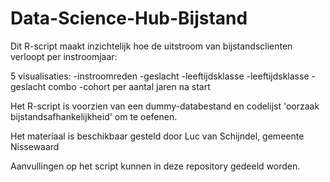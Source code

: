 # Data-Science-Hub-Bijstand

Dit R-script maakt inzichtelijk hoe de uitstroom van bijstandsclienten verloopt per instroomjaar:

5 visualisaties:
-instroomreden
-geslacht 
-leeftijdsklasse 
-leeftijdsklasse - geslacht combo 
-cohort per aantal jaren na start 

Het R-script is voorzien van een dummy-databestand en codelijst 'oorzaak bijstandsafhankelijkheid' om te oefenen. 

Het materiaal is beschikbaar gesteld door Luc van Schijndel, gemeente Nissewaard

Aanvullingen op het script kunnen in deze repository gedeeld worden.


